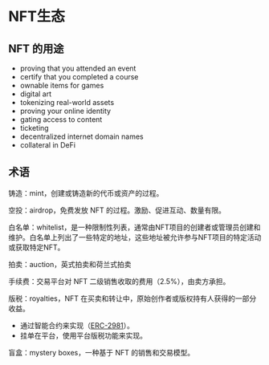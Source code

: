# NFT生态

## NFT 的用途
- proving that you attended an event
- certify that you completed a course
- ownable items for games
- digital art
- tokenizing real-world assets
- proving your online identity
- gating access to content
- ticketing
- decentralized internet domain names
- collateral in DeFi


## 术语
铸造：mint，创建或铸造新的代币或资产的过程。

空投：airdrop，免费发放 NFT 的过程。激励、促进互动、数量有限。

白名单：whitelist，是一种限制性列表，通常由NFT项目的创建者或管理员创建和维护。白名单上列出了一些特定的地址，这些地址被允许参与NFT项目的特定活动或获取特定NFT。

拍卖：auction，英式拍卖和荷兰式拍卖

手续费：交易平台对 NFT 二级销售收取的费用（2.5%），由卖方承担。

版税：royalties，NFT 在买卖和转让中，原始创作者或版权持有人获得的一部分收益。

- 通过智能合约来实现（[ERC-2981](https://eips.ethereum.org/EIPS/eip-2981)）。
- 挂单在平台，使用平台版税功能来实现。

盲盒：mystery boxes，一种基于 NFT 的销售和交易模型。
